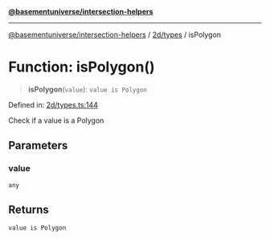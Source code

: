 [**@basementuniverse/intersection-helpers**](../../../README.md)

***

[@basementuniverse/intersection-helpers](../../../README.md) / [2d/types](../README.md) / isPolygon

# Function: isPolygon()

> **isPolygon**(`value`): `value is Polygon`

Defined in: [2d/types.ts:144](https://github.com/basementuniverse/intersection-helpers/blob/98a1762f467a7b92d986d7a09e3582c961f718d2/src/2d/types.ts#L144)

Check if a value is a Polygon

## Parameters

### value

`any`

## Returns

`value is Polygon`
